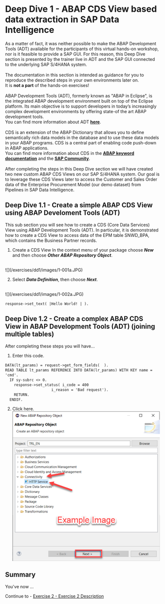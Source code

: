 # Deep Dive 1 - ABAP CDS View based data extraction in SAP Data Intelligence

As a matter of fact, it was neither possible to make the ABAP Development Tools (ADT) available for the participants of this virtual hands-on workshop, nor is it feasible to provide a SAP GUI. For this reason, this Deep Dive section is presented by the trainer live in ADT and the SAP GUI connected to the underlying SAP S/4HANA system.<br>
<br>
The documentation in this section is intended as guidance for you to reproduce the described steps in your own environments later on.<br>
It is **not a part** of the hands-on exercises!<br>
<br>
ABAP Development Tools (ADT), formerly known as "ABAP in Eclipse", is the integrated ABAP development environment built on top of the Eclipse platform. Its main objective is to support developers in today’s increasingly complex development environments by offering state-of the art ABAP development tools.<br>
You can find more information about ADT **[here](https://tools.hana.ondemand.com/#abap)**.<br>
<br>
CDS is an extension of the ABAP Dictionary that allows you to define semantically rich data models in the database and to use these data models in your ABAP programs. CDS is a central part of enabling code push-down in ABAP applications.<br>
You can find more information about CDS in the **[ABAP keyword documentation](https://help.sap.com/doc/abapdocu_751_index_htm/7.51/en-US/abencds.htm)** and the **[SAP Community](https://community.sap.com/topics/abap)**.<br>
<br>
After completing the steps in this Deep Dive section we will have created two new custom ABAP CDS Views on our SAP S/4HANA system. Our goal is to leverage these CDS Views later to access the Customer and Sales Order data of the Enterprise Procurement Model (our demo dataset) from Pipelines in SAP Data Intelligence.

## Deep Dive 1.1 - Create a simple ABAP CDS View using ABAP Develoment Tools (ADT)

This sub section you will see how to create a CDS (Core Data Services) View using ABAP Development Tools (ADT). In particular, it is demonstrated how to create a CDS View to access data of the EPM table SNWD_BPA, which contains the Business Partner records.

1. Create a CDS View
In the context menu of your package choose ***New*** and then choose ***Other ABAP Repository Object***.<br>
<br>
![](/exercises/dd1/images/1-001a.JPG)

2.	Select ***Data Definition***, then choose ***Next***.<br>
<br>
![](/exercises/dd1/images/1-002a.JPG)





















```abap
response->set_text( |Hello World! | ). 
```



## Deep Dive 1.2 - Create a complex ABAP CDS View in ABAP Development Tools (ADT) (joining multiple tables)

After completing these steps you will have...

1.	Enter this code.
```abap
DATA(lt_params) = request->get_form_fields(  ).
READ TABLE lt_params REFERENCE INTO DATA(lr_params) WITH KEY name = 'cmd'.
  IF sy-subrc <> 0.
    response->set_status( i_code = 400
                     i_reason = 'Bad request').
    RETURN.
  ENDIF.

```

2.	Click here.
<br>![](/exercises/ex1/images/01_02_0010.png)


## Summary

You've now ...

Continue to - [Exercise 2 - Exercise 2 Description](../ex2/README.md)


